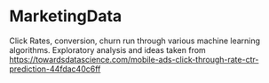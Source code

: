 # MarketingData
Click Rates, conversion, churn run through various machine learning algorithms. 
Exploratory analysis and ideas taken from
https://towardsdatascience.com/mobile-ads-click-through-rate-ctr-prediction-44fdac40c6ff


